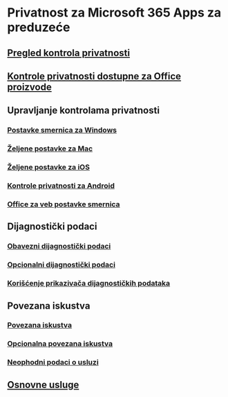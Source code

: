 # Privatnost za Microsoft 365 Apps za preduzeće

## [Pregled kontrola privatnosti](overview-privacy-controls.md)
## [Kontrole privatnosti dostupne za Office proizvode](products-versions-privacy-controls.md)

## Upravljanje kontrolama privatnosti
### [Postavke smernica za Windows](manage-privacy-controls.md)
### [Željene postavke za Mac](mac-privacy-preferences.md)
### [Željene postavke za iOS](ios-privacy-preferences.md)
### [Kontrole privatnosti za Android](android-privacy-controls.md)
### [Office za veb postavke smernica](office-web-privacy-controls.md)

## Dijagnostički podaci
### [Obavezni dijagnostički podaci](required-diagnostic-data.md)
### [Opcionalni dijagnostički podaci](optional-diagnostic-data.md)
### [Korišćenje prikazivača dijagnostičkih podataka](https://support.microsoft.com/office/cf761ce9-d805-4c60-a339-4e07f3182855)

## Povezana iskustva 
### [Povezana iskustva](connected-experiences.md)
### [Opcionalna povezana iskustva](optional-connected-experiences.md)
### [Neophodni podaci o usluzi](required-service-data.md)

## [Osnovne usluge](essential-services.md)